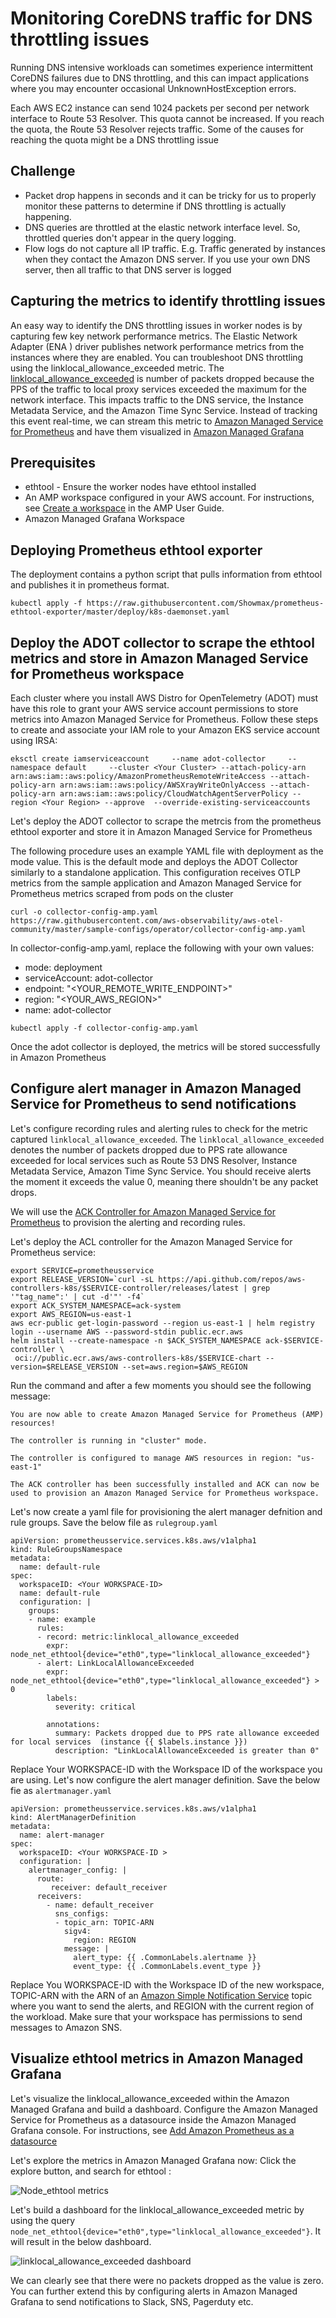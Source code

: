 # Monitoring CoreDNS traffic for DNS throttling issues

Running DNS intensive workloads can sometimes experience intermittent CoreDNS failures due to DNS throttling, and this can impact applications where you may encounter occasional UnknownHostException errors.

Each AWS EC2 instance can send 1024 packets per second per network interface to Route 53 Resolver. This quota cannot be increased. If you reach the quota, the Route 53 Resolver rejects traffic. Some of the causes for reaching the quota might be a DNS throttling issue

## Challenge
 * Packet drop happens in seconds and it can be tricky for us to properly monitor these patterns to determine if DNS throttling is actually happening.
 * DNS queries are throttled at the elastic network interface level. So, throttled queries don't appear in the query logging. 
 * Flow logs do not capture all IP traffic. E.g. Traffic generated by instances when they contact the Amazon DNS server. If you use your own DNS server, then all traffic to that DNS server is logged

 ## Capturing the metrics to identify throttling issues

 An easy way to identify the DNS throttling issues in worker nodes is by capturing few key network performance metrics.
 The Elastic Network Adapter (ENA ) driver publishes network performance metrics from the instances where they are enabled. You can troubleshoot DNS throttling using the linklocal_allowance_exceeded metric. The [linklocal_allowance_exceeded](https://docs.aws.amazon.com/AmazonCloudWatch/latest/monitoring/metrics-collected-by-CloudWatch-agent.html#linux-metrics-enabled-by-CloudWatch-agent) is number of packets dropped because the PPS of the traffic to local proxy services exceeded the maximum for the network interface. This impacts traffic to the DNS service, the Instance Metadata Service, and the Amazon Time Sync Service. Instead of tracking this event real-time, we can stream this metric to [Amazon Managed Service for Prometheus](https://aws.amazon.com/prometheus/) and have them visualized in [Amazon Managed Grafana](https://aws.amazon.com/grafana/)

 ## Prerequisites
  * ethtool - Ensure the worker nodes have ethtool installed
  * An AMP workspace configured in your AWS account. For instructions, see [Create a workspace](https://docs.aws.amazon.com/prometheus/latest/userguide/AMP-onboard-create-workspace.html) in the AMP User Guide.
  * Amazon Managed Grafana Workspace

 ## Deploying Prometheus ethtool exporter
 The deployment contains a python script that pulls information from ethtool and publishes it in prometheus format.

```
kubectl apply -f https://raw.githubusercontent.com/Showmax/prometheus-ethtool-exporter/master/deploy/k8s-daemonset.yaml
```

 ## Deploy the ADOT collector to scrape the ethtool metrics and store in Amazon Managed Service for Prometheus workspace

 Each cluster where you install AWS Distro for OpenTelemetry (ADOT) must have this role to grant your AWS service account permissions to store metrics into Amazon Managed Service for Prometheus. Follow these steps to create and associate your IAM role to your Amazon EKS service account using IRSA:

```
eksctl create iamserviceaccount     --name adot-collector     --namespace default     --cluster <Your Cluster> --attach-policy-arn arn:aws:iam::aws:policy/AmazonPrometheusRemoteWriteAccess --attach-policy-arn arn:aws:iam::aws:policy/AWSXrayWriteOnlyAccess --attach-policy-arn arn:aws:iam::aws:policy/CloudWatchAgentServerPolicy --region <Your Region> --approve  --override-existing-serviceaccounts
```

Let's deploy the ADOT collector to scrape the metrcis from the prometheus ethtool exporter and store it in Amazon Managed Service for Prometheus

The following procedure uses an example YAML file with deployment as the mode value. This is the default mode and deploys the ADOT Collector similarly to a standalone application. This configuration receives OTLP metrics from the sample application and Amazon Managed Service for Prometheus metrics scraped from pods on the cluster

```
curl -o collector-config-amp.yaml https://raw.githubusercontent.com/aws-observability/aws-otel-community/master/sample-configs/operator/collector-config-amp.yaml
```
In collector-config-amp.yaml, replace the following with your own values:
* mode: deployment
* serviceAccount: adot-collector
* endpoint: "<YOUR_REMOTE_WRITE_ENDPOINT>"
* region: "<YOUR_AWS_REGION>"
* name: adot-collector

```
kubectl apply -f collector-config-amp.yaml 
```
Once the adot collector is deployed, the metrics will be stored successfully in Amazon Prometheus
 ## Configure alert manager in Amazon Managed Service for Prometheus to send notifications

 Let's configure recording rules and alerting rules to check for the metric captured `linklocal_allowance_exceeded`. The `linklocal_allowance_exceeded` denotes the number of packets dropped due to PPS rate allowance exceeded for local services such as Route 53 DNS Resolver, Instance Metadata Service, Amazon Time Sync Service. You should receive alerts the moment it exceeds the value 0, meaning there shouldn't be any packet drops.

 We will use the [ACK Controller for Amazon Managed Service for Prometheus](https://github.com/aws-controllers-k8s/prometheusservice-controller) to provision the alerting and recording rules.

 Let's deploy the ACL controller for the Amazon Managed Service for Prometheus service:
 
 ```
 export SERVICE=prometheusservice
 export RELEASE_VERSION=`curl -sL https://api.github.com/repos/aws-controllers-k8s/$SERVICE-controller/releases/latest | grep '"tag_name":' | cut -d'"' -f4`
 export ACK_SYSTEM_NAMESPACE=ack-system
 export AWS_REGION=us-east-1
 aws ecr-public get-login-password --region us-east-1 | helm registry login --username AWS --password-stdin public.ecr.aws
 helm install --create-namespace -n $ACK_SYSTEM_NAMESPACE ack-$SERVICE-controller \
  oci://public.ecr.aws/aws-controllers-k8s/$SERVICE-chart --version=$RELEASE_VERSION --set=aws.region=$AWS_REGION
 ```

 Run the command and after a few moments you should see the following message:
 ```
 You are now able to create Amazon Managed Service for Prometheus (AMP) resources!

 The controller is running in "cluster" mode.

 The controller is configured to manage AWS resources in region: "us-east-1"

 The ACK controller has been successfully installed and ACK can now be used to provision an Amazon Managed Service for Prometheus workspace.
 ```

 Let's now create a yaml file for provisioning the alert manager defnition and rule groups.
 Save the below file as `rulegroup.yaml`

 ```
 apiVersion: prometheusservice.services.k8s.aws/v1alpha1
 kind: RuleGroupsNamespace
 metadata:
   name: default-rule
 spec:
   workspaceID: <Your WORKSPACE-ID>
   name: default-rule
   configuration: |
     groups:
     - name: example
       rules:
       - record: metric:linklocal_allowance_exceeded
         expr: node_net_ethtool{device="eth0",type="linklocal_allowance_exceeded"}
       - alert: LinkLocalAllowanceExceeded
         expr: node_net_ethtool{device="eth0",type="linklocal_allowance_exceeded"} > 0
         labels:
           severity: critical
           
         annotations:
           summary: Packets dropped due to PPS rate allowance exceeded for local services  (instance {{ $labels.instance }})
           description: "LinkLocalAllowanceExceeded is greater than 0"
  ```
  Replace Your WORKSPACE-ID with the Workspace ID of the  workspace you are using.
  Let's now configure the alert manager definition. Save the below fie as `alertmanager.yaml`

  ```
  apiVersion: prometheusservice.services.k8s.aws/v1alpha1  
  kind: AlertManagerDefinition
  metadata:
    name: alert-manager
  spec:
    workspaceID: <Your WORKSPACE-ID >
    configuration: |
      alertmanager_config: |
        route:
           receiver: default_receiver
        receivers:
          - name: default_receiver
            sns_configs:
            - topic_arn: TOPIC-ARN
              sigv4:
                region: REGION
              message: |
                alert_type: {{ .CommonLabels.alertname }}
                event_type: {{ .CommonLabels.event_type }}     
  ```
  Replace You WORKSPACE-ID with the Workspace ID of the new workspace, TOPIC-ARN with the ARN of an [Amazon Simple Notification Service](https://aws.amazon.com/sns/)  topic where you want to send the alerts, and REGION with the current region of the workload. Make sure that your workspace has permissions to send messages to Amazon SNS.

  
 ## Visualize ethtool metrics in Amazon Managed Grafana

Let's visualize the linklocal_allowance_exceeded within the Amazon Managed Grafana and build a dashboard. Configure the Amazon Managed Service for Prometheus as a datasource inside the Amazon Managed Grafana console. For instructions, see [Add Amazon Prometheus as a datasource](https://docs.aws.amazon.com/grafana/latest/userguide/AMP-adding-AWS-config.html)

Let's explore the metrics in Amazon Managed Grafana now:
Click the explore button, and search for ethtool :

![Node_ethtool metrics](./explore_metrics.png)

Let's build a dashboard for the linklocal_allowance_exceeded metric by using the query `node_net_ethtool{device="eth0",type="linklocal_allowance_exceeded"}`. It will result in the below dashboard. 

![linklocal_allowance_exceeded dashboard](./linklocal.png)

We can clearly see that there were no packets dropped as the value is zero. You can further extend this by configuring alerts in Amazon Managed Grafana to send notifications to Slack, SNS, Pagerduty etc.






